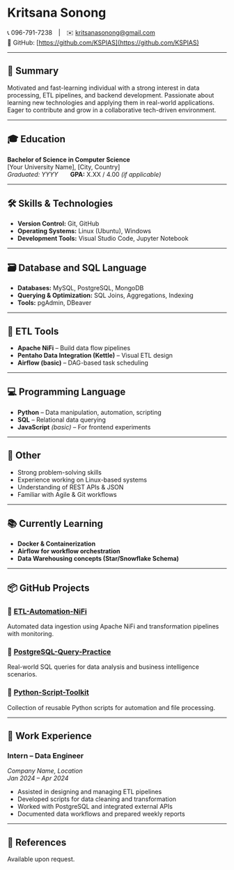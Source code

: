 # Kritsana Sonong

📞 096-791-7238 | ✉️ kritsanasonong@gmail.com  
🐙 GitHub: [https://github.com/KSPIAS](https://github.com/KSPIAS)

---

## 📝 Summary

Motivated and fast-learning individual with a strong interest in data processing, ETL pipelines, and backend development. Passionate about learning new technologies and applying them in real-world applications. Eager to contribute and grow in a collaborative tech-driven environment.

---

## 🎓 Education

**Bachelor of Science in Computer Science**  
[Your University Name], [City, Country]  
*Graduated: YYYY*  **GPA:** X.XX / 4.00 *(if applicable)*

---

## 🛠️ Skills & Technologies

- **Version Control:** Git, GitHub  
- **Operating Systems:** Linux (Ubuntu), Windows  
- **Development Tools:** Visual Studio Code, Jupyter Notebook

---

## 🗃️ Database and SQL Language

- **Databases:** MySQL, PostgreSQL, MongoDB  
- **Querying & Optimization:** SQL Joins, Aggregations, Indexing  
- **Tools:** pgAdmin, DBeaver

---

## 🔄 ETL Tools

- **Apache NiFi** – Build data flow pipelines  
- **Pentaho Data Integration (Kettle)** – Visual ETL design  
- **Airflow (basic)** – DAG-based task scheduling

---

## 💻 Programming Language

- **Python** – Data manipulation, automation, scripting  
- **SQL** – Relational data querying  
- **JavaScript** *(basic)* – For frontend experiments

---

## 🧩 Other

- Strong problem-solving skills  
- Experience working on Linux-based systems  
- Understanding of REST APIs & JSON  
- Familiar with Agile & Git workflows

---

## 📚 Currently Learning

- **Docker & Containerization**  
- **Airflow for workflow orchestration**  
- **Data Warehousing concepts (Star/Snowflake Schema)**

---

## 📦 GitHub Projects

### 📌 [ETL-Automation-NiFi](https://github.com/KSPIAS/ETL-Automation-NiFi)  
Automated data ingestion using Apache NiFi and transformation pipelines with monitoring.

### 📌 [PostgreSQL-Query-Practice](https://github.com/KSPIAS/PostgreSQL-Query-Practice)  
Real-world SQL queries for data analysis and business intelligence scenarios.

### 📌 [Python-Script-Toolkit](https://github.com/KSPIAS/Python-Script-Toolkit)  
Collection of reusable Python scripts for automation and file processing.

---

## 💼 Work Experience

### **Intern – Data Engineer**  
*Company Name, Location*  
*Jan 2024 – Apr 2024*  
- Assisted in designing and managing ETL pipelines  
- Developed scripts for data cleaning and transformation  
- Worked with PostgreSQL and integrated external APIs  
- Documented data workflows and prepared weekly reports

---

## 🔗 References

Available upon request.
